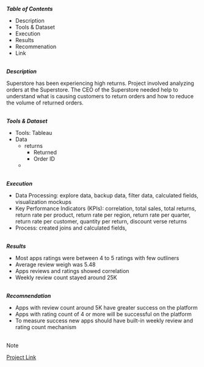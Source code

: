 
***Table of Contents***<br>

* Description
* Tools & Dataset
* Execution
* Results
* Recommenation
* Link  

\
***Description***<br>

Superstore has been experiencing high returns. Project involved analyzing orders at the Superstore. The CEO of the Superstore needed help to understand what is causing customers to return orders and how to reduce the volume of returned orders.
   

\
***Tools & Dataset***<br>

* Tools: Tableau
* Data
  * returns
    * Returned
    * Order ID
  * 	
 
 

\
***Execution***<br>

* Data Processing: explore data, backup data, filter data, calculated fields, visualization mockups
* Key Performance Indicators (KPIs): correlation, total sales, total returns, return rate per product, return rate per region, return rate per quarter, return rate per customer, quantity
  per return, discount verse returns
* Process: created joins and calculated fields, 

\
***Results***<br>

* Most apps ratings were between 4 to 5 ratings with few outliners
* Average review weigh was 5.48 
* Apps reviews and ratings showed correlation
* Weekly review count stayed around 25K


\
***Recomnendation***<br>
* Apps with review count around 5K have greater success on the platform
* Apps with rating count of 4 or more will be successful on the platform
* To measure success new apps should have built-in weekly review and rating count mechanism <br><br> 

> [!Note]
> [Project Link](https://public.tableau.com/app/profile/mudassar.chaudhry/viz/TableauProject2_17141231854110/ReturnsAnalysisStory)
